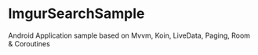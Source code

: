# ImgurSearchSample
Android Application sample based on Mvvm, Koin, LiveData, Paging, Room &amp; Coroutines
